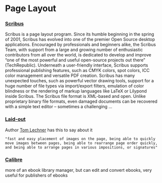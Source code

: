 # Page Layout

### [Scribus](https://www.scribus.net/)

Scribus is a page layout program. Since its humble beginning in the spring of 2001, Scribus has evolved into one of the premier Open Source desktop applications. Encouraged by professionals and beginners alike, the Scribus Team, with support from a large and growing number of enthusiastic contributors from all over the world, is dedicated to develop and improve “one of the most powerful and useful open-source projects out there” (TechRepublic). Underneath a user-friendly interface, Scribus supports professional publishing features, such as CMYK colors, spot colors, ICC color management and versatile PDF creation. Scribus has many unexpected touches, such as powerful vector drawing tools, support for a huge number of file types via import/export filters, emulation of color blindness or the rendering of markup languages like LaTeX or Lilypond inside Scribus. The Scribus file format is XML-based and open. Unlike proprietary binary file formats, even damaged documents can be recovered with a simple text editor – sometimes a challenging …

### [Laid-out](http://www.laidout.org/)

Author [Tom Lechner](http://www.tomlechner.com/) has this to say about it
```
"fast and easy placement of images on the page, being able to quickly move images between pages, being able to rearrange page order quickly, and being able to arrange pages in various impositions, or signatures"
```

### [Calibre](https://calibre-ebook.com/about)

more of an ebook library manager, but can edit and convert ebooks, very useful for publishers of ebooks